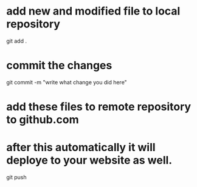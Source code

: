 # add new and modified file to local repository
git add .

# commit the changes
git commit -m "write what change you did here"

# add these files to remote repository to github.com
# after this automatically it will deploye to your website as well.
git push
